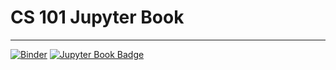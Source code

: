 # CS 101 Jupyter Book

---

[![Binder](https://mybinder.org/badge_logo.svg)](https://mybinder.org/v2/gh/the-intern/cs101/main)
[![Jupyter Book Badge](docs/images/badge.svg)](https://the-intern.github.io/cs101/intro.html)

